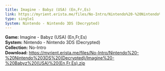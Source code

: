 ```yaml
---
title: Imagine - Babyz (USA) (En,Fr,Es)
link: https://myrient.erista.me/files/No-Intro/Nintendo%20-%20Nintendo%203DS%20(Decrypted)/Imagine%20-%20Babyz%20(USA)%20(En,Fr,Es).zip
type: single1
System: Nintendo - Nintendo 3DS (Decrypted)
---
```

<b>Game:</b> Imagine - Babyz (USA) (En,Fr,Es)<br>
<b>System:</b> Nintendo - Nintendo 3DS (Decrypted)<br>
<b>Collection:</b> No-Intro<br>
<b>Download:</b> https://myrient.erista.me/files/No-Intro/Nintendo%20-%20Nintendo%203DS%20(Decrypted)/Imagine%20-%20Babyz%20(USA)%20(En,Fr,Es).zip
